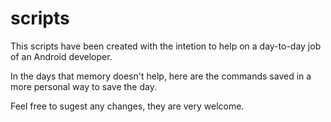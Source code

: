 scripts
=======

This scripts have been created with the intetion to help on a day-to-day job of an Android developer.

In the days that memory doesn't help, here are the commands saved in a more personal way to save the day.

Feel free to sugest any changes, they are very welcome.

